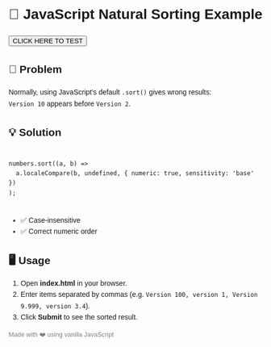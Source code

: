 <body style="font-family: Arial, sans-serif; line-height:1.6; margin: 20px;">

  <h1>📌 JavaScript Natural Sorting Example</h1>
 <a href="https://volodkaly.github.io/Simple_Javascript_sorting/">
   <button>CLICK HERE TO TEST</button>
 </a>

  <h2>🚀 Problem</h2>
  <p>
    Normally, using JavaScript’s default <code>.sort()</code> gives wrong results:  
    <br><code>Version 10</code> appears before <code>Version 2</code>.
  </p>

  <h2>💡 Solution</h2>
  <pre><code>
numbers.sort((a, b) =>
  a.localeCompare(b, undefined, { numeric: true, sensitivity: 'base' })
);
  </code></pre>
  <ul>
    <li>✅ Case-insensitive</li>
    <li>✅ Correct numeric order</li>
  </ul>

  <h2>🖥️ Usage</h2>
  <ol>
    <li>Open <strong>index.html</strong> in your browser.</li>
    <li>Enter items separated by commas (e.g. <code>Version 100, version 1, Version 9.999, version 3.4</code>).</li>
    <li>Click <strong>Submit</strong> to see the sorted result.</li>
  </ol>

 
  <p style="font-size:0.9em; color:gray;">Made with ❤️ using vanilla JavaScript</p>

</body>
</html>
